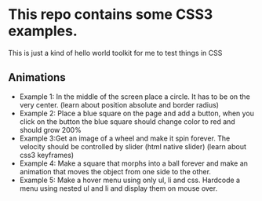 # This repo contains some CSS3 examples.
This is just a kind of hello world toolkit for me to test things in CSS

## Animations
* Example 1: In the middle of the screen place a circle. It has to be on the very center. (learn about position absolute and border radius)
* Example 2: Place a blue square on the page and add a button, when you click on the button the blue square should change color to red and should grow 200%
* Example 3:Get an image of a wheel and make it spin forever. The velocity should be controlled by slider (html native slider) (learn about css3 keyframes)
* Example 4: Make a square that morphs into a ball forever and make an animation that moves the object from one side to the other.
* Example 5: Make a hover menu using only ul, li and css. Hardcode a menu using nested ul and li and display them on mouse over.
